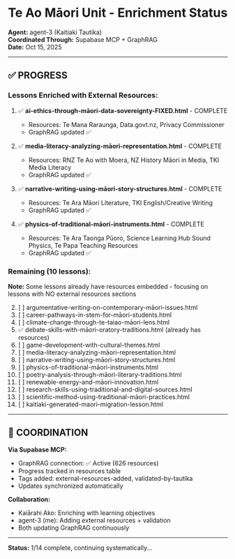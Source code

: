 # Te Ao Māori Unit - Enrichment Status

**Agent:** agent-3 (Kaitiaki Tautika)  
**Coordinated Through:** Supabase MCP + GraphRAG  
**Date:** Oct 15, 2025

---

## ✅ PROGRESS

### Lessons Enriched with External Resources:

1. ✅ **ai-ethics-through-māori-data-sovereignty-FIXED.html** - COMPLETE
   - Resources: Te Mana Raraunga, Data.govt.nz, Privacy Commissioner
   - GraphRAG updated ✅

2. ✅ **media-literacy-analyzing-māori-representation.html** - COMPLETE
   - Resources: RNZ Te Ao with Moera, NZ History Māori in Media, TKI Media Literacy
   - GraphRAG updated ✅

3. ✅ **narrative-writing-using-māori-story-structures.html** - COMPLETE
   - Resources: Te Ara Māori Literature, TKI English/Creative Writing
   - GraphRAG updated ✅

4. ✅ **physics-of-traditional-māori-instruments.html** - COMPLETE
   - Resources: Te Ara Taonga Pūoro, Science Learning Hub Sound Physics, Te Papa Teaching Resources
   - GraphRAG updated ✅

###  Remaining (10 lessons):

**Note:** Some lessons already have resources embedded - focusing on lessons with NO external resources sections

2. [ ] argumentative-writing-on-contemporary-māori-issues.html
3. [ ] career-pathways-in-stem-for-māori-students.html
4. [ ] climate-change-through-te-taiao-māori-lens.html
5. ✅ debate-skills-with-māori-oratory-traditions.html (already has resources)
6. [ ] game-development-with-cultural-themes.html
7. [ ] media-literacy-analyzing-māori-representation.html
8. [ ] narrative-writing-using-māori-story-structures.html
9. [ ] physics-of-traditional-māori-instruments.html
10. [ ] poetry-analysis-through-māori-literary-traditions.html
11. [ ] renewable-energy-and-māori-innovation.html
12. [ ] research-skills-using-traditional-and-digital-sources.html
13. [ ] scientific-method-using-traditional-māori-practices.html
14. [ ] kaitiaki-generated-maori-migration-lesson.html

---

## 🎯 COORDINATION

**Via Supabase MCP:**
- GraphRAG connection: ✅ Active (626 resources)
- Progress tracked in resources table
- Tags added: external-resources-added, validated-by-tautika
- Updates synchronized automatically

**Collaboration:**
- Kaiārahi Ako: Enriching with learning objectives
- agent-3 (me): Adding external resources + validation
- Both updating GraphRAG continuously

---

**Status:** 1/14 complete, continuing systematically...


